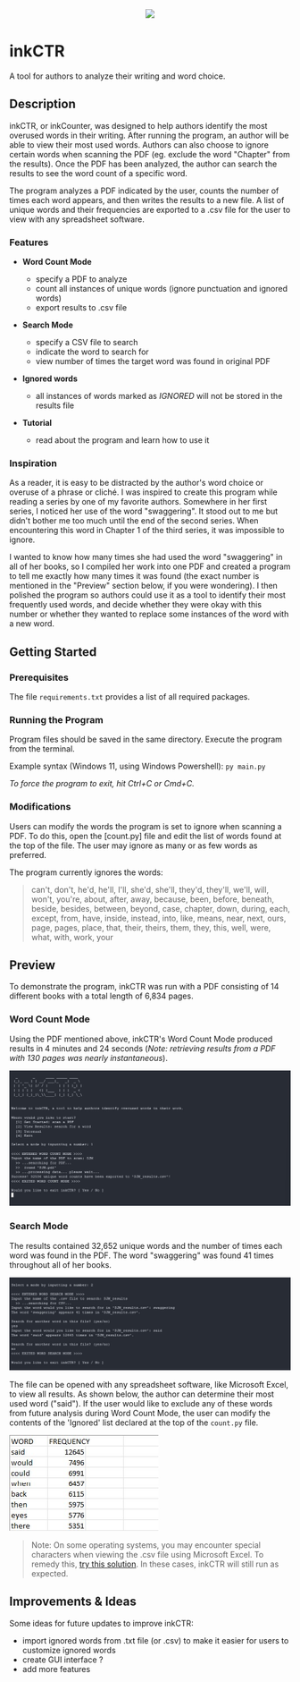 <div id="header" align="center"> 
  <img height="200px" src="https://media.giphy.com/media/VfK8uwEgsWawGtsSKO/giphy.gif"/> 
</div>

# inkCTR

A tool for authors to analyze their writing and word choice.

## Description

inkCTR, or inkCounter, was designed to help authors identify the most overused words in their writing. After running the program, an author will be able to view their most used words. Authors can also choose to ignore certain words when scanning the PDF (eg. exclude the word "Chapter" from the results). Once the PDF has been analyzed, the author can search the results to see the word count of a specific word. 

The program analyzes a PDF indicated by the user, counts the number of times each word appears, and then writes the results to a new file. A list of unique words and their frequencies are exported to a .csv file for the user to view with any spreadsheet software.

### Features

* **Word Count Mode**
  * specify a PDF to analyze
  * count all instances of unique words (ignore punctuation and ignored words)
  * export results to .csv file

* **Search Mode**
  * specify a CSV file to search
  * indicate the word to search for
  * view number of times the target word was found in original PDF

* **Ignored words**
  * all instances of words marked as _IGNORED_ will not be stored in the results file

* **Tutorial**
  * read about the program and learn how to use it

### Inspiration

As a reader, it is easy to be distracted by the author's word choice or overuse of a phrase or cliché. I was inspired to create this program while reading a series by one of my favorite authors. Somewhere in her first series, I noticed her use of the word "swaggering". It stood out to me but didn't bother me too much until the end of the second series. When encountering this word in Chapter 1 of the third series, it was impossible to ignore. 

I wanted to know how many times she had used the word "swaggering" in all of her books, so I compiled her work into one PDF and created a program to tell me exactly how many times it was found (the exact number is mentioned in the "Preview" section below, if you were wondering). I then polished the program so authors could use it as a tool to identify their most frequently used words, and decide whether they were okay with this number or whether they wanted to replace some instances of the word with a new word.

## Getting Started

### Prerequisites 

The file `requirements.txt` provides a list of all required packages.

### Running the Program

Program files should be saved in the same directory. Execute the program from the terminal.

Example syntax (Windows 11, using Windows Powershell): ```py main.py```

_To force the program to exit, hit Ctrl+C or Cmd+C._

### Modifications

Users can modify the words the program is set to ignore when scanning a PDF. To do this, open the [count.py] file and edit the list of words found at the top of the file. The user may ignore as many or as few words as preferred. 

The program currently ignores the words:

> can't, don't, he'd, he'll, I'll, she'd, she'll, they'd, they'll, we'll, will, won't, you're, about, after, away, because, been, before, beneath, beside, besides, between, beyond, case, chapter, down, during, each, except, from, have, inside, instead, into, like, means, near, next, ours, page, pages, place, that, their, theirs, them, they, this, well, were, what, with, work, your

## Preview

To demonstrate the program, inkCTR was run with a PDF consisting of 14 different books with a total length of 6,834 pages.

### Word Count Mode

Using the PDF mentioned above, inkCTR's Word Count Mode produced results in 4 minutes and 24 seconds (_Note: retrieving results from a PDF with 130 pages was nearly instantaneous_).

![Word Count Mode](/screenshots/word_count_mode.jpg)

### Search Mode

The results contained 32,652 unique words and the number of times each word was found in the PDF. The word "swaggering" was found 41 times throughout all of her books. 

![Search Mode](/screenshots/search_mode.jpg)

The file can be opened with any spreadsheet software, like Microsoft Excel, to view all results. As shown below, the author can determine their most used word ("said"). If the user would like to exclude any of these words from future analysis during Word Count Mode, the user can modify the contents of the 'Ignored' list declared at the top of the `count.py` file.

![Results](/screenshots/results.jpg)

> Note: On some operating systems, you may encounter special characters when viewing the .csv file using Microsoft Excel. To remedy this, [try this solution](https://support.knowbe4.com/hc/en-us/articles/360041788374-Why-Aren-t-Special-Characters-Displaying-in-My-CSV-File-in-Microsoft-Excel-). In these cases, inkCTR will still run as expected.

## Improvements & Ideas

Some ideas for future updates to improve inkCTR:

* import ignored words from .txt file (or .csv) to make it easier for users to customize ignored words 
* create GUI interface ?
* add more features